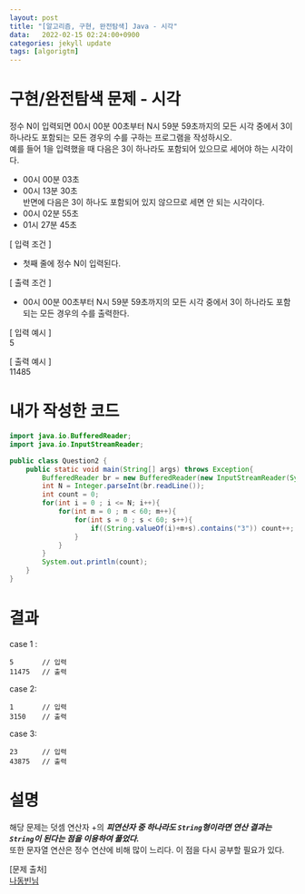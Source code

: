 ```yaml
---
layout: post
title: "[알고리즘, 구현, 완전탐색] Java - 시각"
data:   2022-02-15 02:24:00+0900
categories: jekyll update
tags: [algorigtm]
---
```

# 구현/완전탐색 문제 - 시각
정수 N이 입력되면 00시 00분 00초부터 N시 59분 59초까지의 모든 시각 중에서 3이 하나라도 포함되는 모든 경우의 수를 구하는 프로그램을 작성하시오.  
예를 들어 1을 입력했을 때 다음은 3이 하나라도 포함되어 있으므로 세어야 하는 시각이다.  
 - 00시 00분 03초  
 - 00시 13분 30초  
반면에 다음은 3이 하나도 포함되어 있지 않으므로 세면 안 되는 시각이다.  
 - 00시 02분 55초  
 - 01시 27분 45초  
  
[ 입력 조건 ]  
 - 첫째 줄에 정수 N이 입력된다.  
  
[ 출력 조건 ]  
 - 00시 00분 00초부터 N시 59분 59초까지의 모든 시각 중에서 3이 하나라도 포함되는 모든 경우의 수를 출력한다.  
  
[ 입력 예시 ]  
5  
  
[ 출력 예시 ]  
11485  
  
# 내가 작성한 코드

```java
import java.io.BufferedReader;
import java.io.InputStreamReader;

public class Question2 {
    public static void main(String[] args) throws Exception{
        BufferedReader br = new BufferedReader(new InputStreamReader(System.in));
        int N = Integer.parseInt(br.readLine());
        int count = 0;
        for(int i = 0 ; i <= N; i++){
            for(int m = 0 ; m < 60; m++){
                for(int s = 0 ; s < 60; s++){
                    if((String.valueOf(i)+m+s).contains("3")) count++;
                }
            }
        }
        System.out.println(count);
    }
}
```
  
# 결과

case 1 :  
```console
5       // 입력
11475   // 출력
```
case 2:  
```console
1       // 입력
3150    // 출력
```
case 3:
```console
23      // 입력
43875   // 출력
```
  
# 설명
해당 문제는 덧셈 연산자 +의 ***피연산자 중 하나라도 `String`형이라면 연산 결과는 `String`이 된다는 점을 이용하여 풀었다.***  
또한 문자열 연산은 정수 연산에 비해 많이 느리다. 이 점을 다시 공부할 필요가 있다.
  
[문제 출처]  
[나동빈님](http://www.kyobobook.co.kr/product/detailViewKor.laf?ejkGb=KOR&mallGb=KOR&barcode=9791162243077)